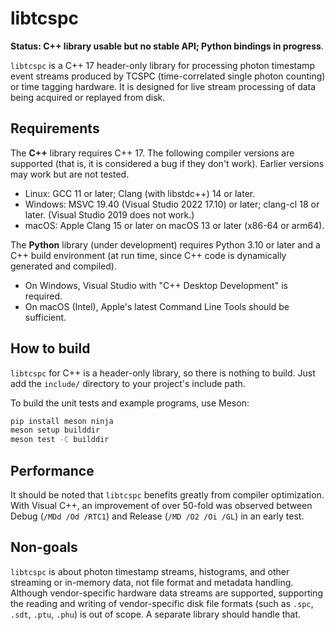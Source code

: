 <!--
This file is part of libtcspc
Copyright 2019-2024 Board of Regents of the University of Wisconsin System
SPDX-License-Identifier: MIT
-->

# libtcspc

**Status: C++ library usable but no stable API; Python bindings in progress**.

`libtcspc` is a C++ 17 header-only library for processing photon timestamp
event streams produced by TCSPC (time-correlated single photon counting) or
time tagging hardware. It is designed for live stream processing of data being
acquired or replayed from disk.

## Requirements

The **C++** library requires C++ 17. The following compiler versions are
supported (that is, it is considered a bug if they don't work). Earlier
versions may work but are not tested.

- Linux: GCC 11 or later; Clang (with libstdc++) 14 or later.
- Windows: MSVC 19.40 (Visual Studio 2022 17.10) or later; clang-cl 18 or
  later. (Visual Studio 2019 does not work.)
- macOS: Apple Clang 15 or later on macOS 13 or later (x86-64 or arm64).

The **Python** library (under development) requires Python 3.10 or later and a
C++ build environment (at run time, since C++ code is dynamically generated and
compiled).

- On Windows, Visual Studio with "C++ Desktop Development" is required.
- On macOS (Intel), Apple's latest Command Line Tools should be sufficient.

## How to build

`libtcspc` for C++ is a header-only library, so there is nothing to build. Just
add the `include/` directory to your project's include path.

To build the unit tests and example programs, use Meson:

```sh
pip install meson ninja
meson setup builddir
meson test -C builddir
```

## Performance

It should be noted that `libtcspc` benefits greatly from compiler optimization.
With Visual C++, an improvement of over 50-fold was observed between Debug
(`/MDd /Od /RTC1`) and Release (`/MD /O2 /Oi /GL`) in an early test.

## Non-goals

`libtcspc` is about photon timestamp streams, histograms, and other streaming
or in-memory data, not file format and metadata handling. Although
vendor-specific hardware data streams are supported, supporting the reading and
writing of vendor-specific disk file formats (such as `.spc`, `.sdt`, `.ptu`,
`.phu`) is out of scope. A separate library should handle that.
